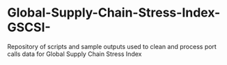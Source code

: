 # Global-Supply-Chain-Stress-Index-GSCSI-
Repository of scripts and sample outputs used to clean and process port calls data for Global Supply Chain Stress Index
